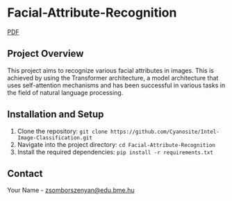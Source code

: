 # Facial-Attribute-Recognition

[PDF](paper.pdf)

## Project Overview

This project aims to recognize various facial attributes in images. This is achieved by using the Transformer architecture, a model architecture that uses self-attention mechanisms and has been successful in various tasks in the field of natural language processing.

## Installation and Setup

1. Clone the repository: `git clone https://github.com/Cyanosite/Intel-Image-Classification.git`
2. Navigate into the project directory: `cd Facial-Attribute-Recognition`
3. Install the required dependencies: `pip install -r requirements.txt`

## Contact

Your Name - zsomborszenyan@edu.bme.hu
